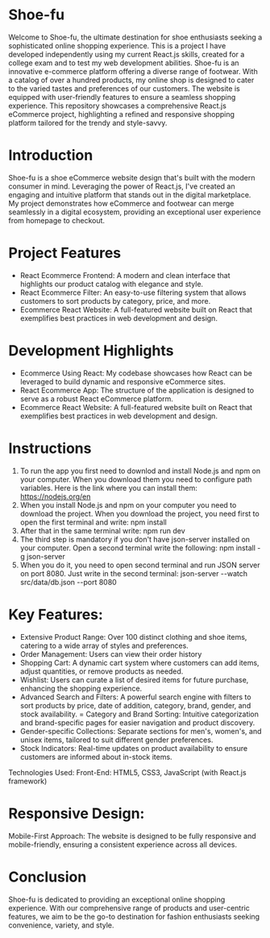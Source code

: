 # Shoe-fu

Welcome to Shoe-fu, the ultimate destination for shoe enthusiasts seeking a sophisticated online shopping experience. This is a project I have developed independently using my current React.js skills, created for a college exam and to test my web development abilities. Shoe-fu is an innovative e-commerce platform offering a diverse range of footwear. With a catalog of over a hundred products, my online shop is designed to cater to the varied tastes and preferences of our customers. The website is equipped with user-friendly features to ensure a seamless shopping experience. This repository showcases a comprehensive React.js eCommerce project, highlighting a refined and responsive shopping platform tailored for the trendy and style-savvy.

# Introduction

Shoe-fu is a shoe eCommerce website design that's built with the modern consumer in mind. Leveraging the power of React.js, I've created an engaging and intuitive platform that stands out in the digital marketplace. My project demonstrates how eCommerce and footwear can merge seamlessly in a digital ecosystem, providing an exceptional user experience from homepage to checkout.

# Project Features

- React Ecommerce Frontend: A modern and clean interface that highlights our product catalog with elegance and style.
- React Ecommerce Filter: An easy-to-use filtering system that allows customers to sort products by category, price, and more.
- Ecommerce React Website: A full-featured website built on React that exemplifies best practices in web development and design.

# Development Highlights

- Ecommerce Using React: My codebase showcases how React can be leveraged to build dynamic and responsive eCommerce sites.
- React Ecommerce App: The structure of the application is designed to serve as a robust React eCommerce platform.
- Ecommerce React Website: A full-featured website built on React that exemplifies best practices in web development and design.

# Instructions

1. To run the app you first need to downlod and install Node.js and npm on your computer. When you download them you need to configure path variables. Here is the link where you can install them: https://nodejs.org/en
2. When you install Node.js and npm on your computer you need to download the project. When you download the project, you need first to open the first terminal and write: npm install
3. After that in the same terminal write: npm run dev
4. The third step is mandatory if you don't have json-server installed on your computer. Open a second terminal write the following: npm install -g json-server
5. When you do it, you need to open second terminal and run JSON server on port 8080. Just write in the second terminal: json-server --watch src/data/db.json --port 8080

# Key Features:

- Extensive Product Range: Over 100 distinct clothing and shoe items, catering to a wide array of styles and preferences.
- Order Management: Users can view their order history
- Shopping Cart: A dynamic cart system where customers can add items, adjust quantities, or remove products as needed.
- Wishlist: Users can curate a list of desired items for future purchase, enhancing the shopping experience.
- Advanced Search and Filters: A powerful search engine with filters to sort products by price, date of addition, category, brand, gender, and stock availability.
  = Category and Brand Sorting: Intuitive categorization and brand-specific pages for easier navigation and product discovery.
- Gender-specific Collections: Separate sections for men's, women's, and unisex items, tailored to suit different gender preferences.
- Stock Indicators: Real-time updates on product availability to ensure customers are informed about in-stock items.

Technologies Used:
Front-End: HTML5, CSS3, JavaScript (with React.js framework)

# Responsive Design:

Mobile-First Approach: The website is designed to be fully responsive and mobile-friendly, ensuring a consistent experience across all devices.

# Conclusion

Shoe-fu is dedicated to providing an exceptional online shopping experience. With our comprehensive range of products and user-centric features, we aim to be the go-to destination for fashion enthusiasts seeking convenience, variety, and style.

